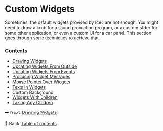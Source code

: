 # Custom Widgets

Sometimes, the default widgets provided by Iced are not enough. You might need to draw a knob for a sound production program, or a custom slider for some other application, or even a custom UI for a car panel. This section goes through some techniques to achieve that.

### Contents
  - [Drawing Widgets](./drawing_widgets.md)
  - [Updating Widgets From Outside](./updating_widgets_from_outside.md)
  - [Updating Widgets From Events](./updating_widgets_from_events.md)
  - [Producing Widget Messages](./producing_widget_messages.md)
  - [Mouse Pointer Over Widgets](./mouse_pointer_over_widgets.md)
  - [Texts In Widgets](./texts_in_widgets.md)
  - [Custom Background](./custom_background.md)
  - [Widgets With Children](./widgets_with_children.md)
  - [Taking Any Children](./taking_any_children.md)

:arrow_right: Next: [Drawing Widgets](./drawing_widgets.md)

:blue_book: Back: [Table of contents](./../README.md)

